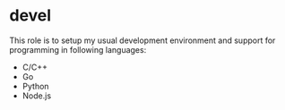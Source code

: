 # devel

This role is to setup my usual development environment and support for
programming in following languages:

* C/C++
* Go
* Python
* Node.js

